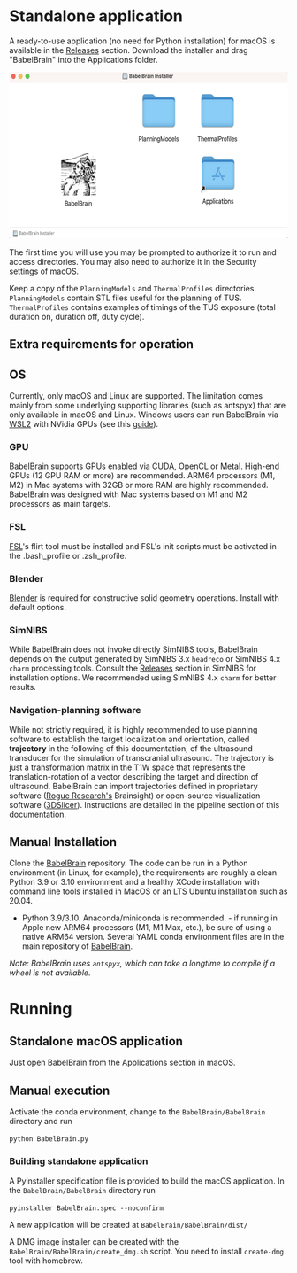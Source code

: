 # Standalone application
A ready-to-use application (no need for Python installation) for macOS is available in the [Releases](https://github.com/ProteusMRIgHIFU/BabelBrain/releases) section. Download the installer and drag "BabelBrain" into the Applications folder.

<img src="install1.png" height=300px>

The first time you will use you may be prompted to authorize it to run and access directories. You may also need to authorize it in the Security settings of macOS.

Keep a copy of the `PlanningModels` and `ThermalProfiles` directories. `PlanningModels` contain STL files useful for the planning of TUS. `ThermalProfiles` contains examples of timings of the TUS exposure (total duration on, duration off, duty cycle).

## Extra requirements for operation
## OS
Currently, only macOS and Linux are supported. The limitation comes mainly from some underlying supporting libraries (such as antspyx) that are only available in macOS and Linux. Windows users can run BabelBrain via [WSL2](https://learn.microsoft.com/en-us/windows/wsl/install) with NVidia GPUs (see this [guide](https://docs.nvidia.com/cuda/wsl-user-guide/index.html)). 

### GPU
BabelBrain supports GPUs enabled via CUDA, OpenCL or Metal. High-end GPUs (12 GPU RAM or more) are recommended. ARM64 processors (M1, M2) in Mac systems with 32GB or more RAM are highly recommended. BabelBrain was designed with Mac systems based on M1 and M2 processors as main targets. 

### FSL
[FSL](https://fsl.fmrib.ox.ac.uk/fsl/fslwiki)'s flirt tool must be installed and FSL's init scripts must be activated in the .bash_profile or .zsh_profile.

### Blender
[Blender](https://www.blender.org) is required for constructive solid geometry operations. Install with default options.

### SimNIBS
While BabelBrain does not invoke directly SimNIBS tools, BabelBrain depends on the output generated by SimNIBS 3.x `headreco` or SimNIBS 4.x `charm` processing tools. Consult the [Releases](https://github.com/simnibs/simnibs/releases) section in SimNIBS for installation options. We recommended using SimNIBS 4.x `charm` for better results.

### Navigation-planning software
While not strictly required, it is highly recommended to use planning software to establish the target localization and orientation, called **trajectory** in the following of this documentation, of the ultrasound transducer for the simulation of transcranial ultrasound. The trajectory is just a transformation matrix in the T1W space that represents the translation-rotation of a vector describing the target and direction of ultrasound. BabelBrain can import trajectories defined in proprietary software ([Rogue Research's](https://www.rogue-research.com/) Brainsight) or open-source visualization software ([3DSlicer](https://www.slicer.org/)). Instructions are detailed in the pipeline section of this documentation. 

## Manual Installation 
Clone the [BabelBrain](https://github.com/ProteusMRIgHIFU/BabelBrain/) repository. The code can be run in a Python environment (in Linux, for example), the requirements are roughly a clean Python 3.9 or 3.10 environment and a healthy XCode installation with command line tools installed in MacOS or an LTS Ubuntu installation such as 20.04. 

* Python 3.9/3.10. Anaconda/miniconda is recommended. - if running in Apple new ARM64 processors (M1, M1 Max, etc.), be sure of using a native ARM64 version. Several YAML conda environment files are in the main repository of [BabelBrain](https://github.com/ProteusMRIgHIFU/BabelBrain). 



*Note: BabelBrain uses `antspyx`, which can take a longtime to compile if a wheel is not available*.

# Running
## Standalone macOS application
Just open BabelBrain from the Applications section in macOS.

## Manual execution
Activate the conda environment, change to the `BabelBrain/BabelBrain` directory and run

`python BabelBrain.py`

### Building standalone application
A Pyinstaller specification file is provided to build the macOS application. In the `BabelBrain/BabelBrain` directory run

`pyinstaller BabelBrain.spec --noconfirm`

A new application will be created at `BabelBrain/BabelBrain/dist/`

A DMG image installer can be created with the `BabelBrain/BabelBrain/create_dmg.sh` script. You need to install `create-dmg` tool with homebrew. 